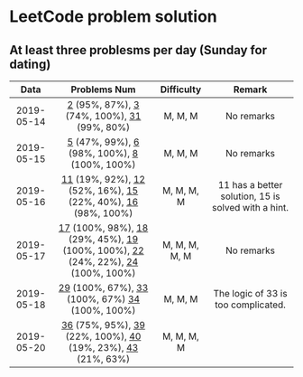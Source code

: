 # LeetCode problem solution
## At least three problesms per day (Sunday for dating)

|    Data    |                  Problems Num                  | Difficulty | Remark |
| :--------: | :--------------------------------------------: | :--------: | :----: |
| 2019-05-14 | [2](./code/day1/2.add-two-numbers.java) (95%, 87%), [3](./code/day1/3.longest-substring-without-repeating-characters.java) (74%, 100%), [31](./code/day1/31.next-permutation.java) (99%, 80%) |  M, M, M   | No remarks |
| 2019-05-15 |                    [5](./code/day2/5.longest-palindromic-substring.java) (47%, 99%), [6](./code/day2/6.zig-zag-conversion.java) (98%, 100%), [8](./code/day2/8.string-to-integer-atoi.java) (100%, 100%)                    |  M, M, M | No remarks |
| 2019-05-16 | [11](./code/day3/11.container-with-most-water.java) (19%, 92%), [12](./code/day3/12.integer-to-roman.java) (52%, 16%), [15](./code/day3/15.3-sum.java) (22%, 40%), [16](./code/day3/16.3-sum-closest.java) (98%, 100%) | M, M, M, M | 11 has a better solution, 15 is solved with a hint. |
| 2019-05-17 | [17](./code/day4/17.letter-combinations-of-a-phone-number.java) (100%, 98%), [18](./code/day4/18.4-sum.java) (29%, 45%), [19](./code/day4/19.remove-nth-node-from-end-of-list.java) (100%, 100%), [22](./code/day4/22.generate-parentheses.java) (24%, 22%), [24](./code/day4/24.swap-nodes-in-pairs.java) (100%, 100%) | M, M, M, M, M | No remarks |
| 2019-05-18 | [29](./code/day5/29.divide-two-integers.java) (100%, 67%), [33](./code/day5/33.search-in-rotated-sorted-array.java) (100%, 67%) [34](./code/day5/34.find-first-and-last-position-of-element-in-sorted-array.java) (100%, 100%)| M, M, M | The logic of 33 is too complicated. |
| 2019-05-20 | [36](./code/day6/36.valid-sudoku.java) (75%, 95%), [39](./code/day6/39.combination-sum.java) (22%, 100%), [40](./code/day6/40.combination-sum-ii.java) (19%, 23%), [43](./code/day6/43.multiply-strings.java) (21%, 63%) | M, M, M, M | |